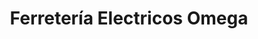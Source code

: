 ---
title: "Ferretería Electricos Omega"
url: /lourdes/ferreteria-electricos-omega/
shop: hardware
---